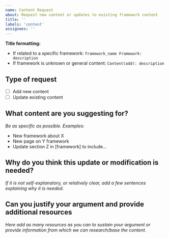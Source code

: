 ```yaml
---
name: Content Request
about: Request new content or updates to existing framework content
title: ''
labels: 'content'
assignees: ''
---
```


**Title formatting:**
- If related to a specific framework: `framework_name Framework: description`
- If framework is unknown or general content: `Content(add): description`

## Type of request
- [ ] Add new content
- [ ] Update existing content

## What content are you suggesting for?
_Be as specific as possible. Examples:_
- New framework about X
- New page on Y framework
- Update section Z in [framework] to include...

## Why do you think this update or modification is needed?
_If it is not self-explanatory, or relatively clear, add a few sentences explaining why it is needed._

## Can you justify your argument and provide additional resources
_Here add as many resources as you can to sustain your argument or provide information from which we can research/base the content._
